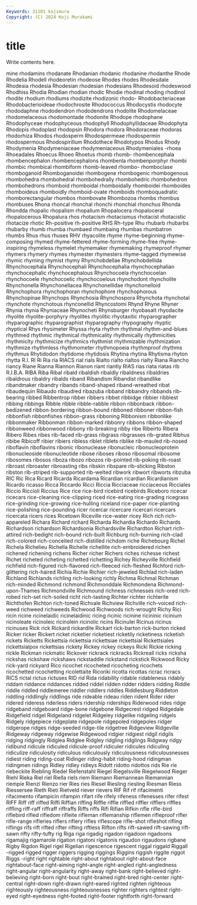 ```yaml
---
Keywords: 31101 kojimura
Copyright: (C) 2024 Koji Murakami
---
```


# title

Write contents here.



mine
rhodamins rhodanate Rhodanian rhodanic rhodanine rhodanthe Rhode Rhodelia Rhodell rhodeoretin
rhodeose Rhodes rhodes Rhodesdale Rhodesia rhodesia Rhodesian rhodesian rhodesians Rhodesoid
rhodeswood Rhodhiss Rhodia Rhodian rhodian rhodic Rhodie rhodinal rhoding rhodinol
rhodite rhodium rhodiums rhodizite rhodizonic rhodo- Rhodobacteriaceae Rhodobacterioideae rhodochrosite Rhodococcus
Rhodocystis rhodocyte rhododaphne rhododendron rhododendrons rhodolite Rhodomelaceae rhodomelaceous rhodomontade rhodonite
Rhodope rhodophane Rhodophyceae rhodophyceous rhodophyll Rhodophyllidaceae Rhodophyta Rhodopis rhodoplast rhodopsin
Rhodora rhodora Rhodoraceae rhodoras rhodorhiza Rhodos rhodosperm Rhodospermeae rhodospermin rhodospermous
Rhodospirillum Rhodothece Rhodotypos Rhodus Rhody Rhodymenia Rhodymeniaceae rhodymeniaceous Rhodymeniales -rhoea
Rhoeadales Rhoecus Rhoeo Rhoetus rhomb rhomb- rhombencephala rhombencephalon rhombencephalons rhombenla
rhombenporphyr rhombi rhombic rhombical rhombiform rhomb-leaved rhombo- rhomboclase rhomboganoid Rhomboganoidei
rhombogene rhombogenic rhombogenous rhombohedra rhombohedral rhombohedrally rhombohedric rhombohedron rhombohedrons rhomboid
rhomboidal rhomboidally rhomboidei rhomboides rhomboideus rhomboidly rhomboid-ovate rhomboids rhomboquadratic rhomborectangular
rhombos rhombovate Rhombozoa rhombs rhombus rhombuses Rhona rhoncal rhonchal rhonchi
rhonchial rhonchus Rhonda Rhondda rhopalic rhopalism rhopalium Rhopalocera rhopaloceral rhopalocerous
Rhopalura rhos rhotacism rhotacismus rhotacist rhotacistic rhotacize rhotic Rh-positive rh-positive
RHS Rh-type Rhu rhubarb rhubarbs rhubarby rhumb rhumba rhumbaed rhumbaing
rhumbas rhumbatron rhumbs Rhus rhus rhuses RHV rhyacolite rhyme rhyme-beginning
rhyme-composing rhymed rhyme-fettered rhyme-forming rhyme-free rhyme-inspiring rhymeless rhymelet rhymemaker rhymemaking
rhymeproof rhymer rhymers rhymery rhymes rhymester rhymesters rhyme-tagged rhymewise rhymic
rhyming rhymist rhymy Rhynchobdellae Rhynchobdellida Rhynchocephala Rhynchocephali Rhynchocephalia rhynchocephalian rhynchocephalic
rhynchocephalous Rhynchocoela rhynchocoelan rhynchocoele rhynchocoelic rhynchocoelous rhynchodont rhyncholite Rhynchonella Rhynchonellacea
Rhynchonellidae rhynchonelloid Rhynchophora rhynchophoran rhynchophore rhynchophorous Rhynchopinae Rhynchops Rhynchosia Rhynchospora
Rhynchota rhynchotal rhynchote rhynchotous rhynconellid Rhyncostomi Rhynd Rhyne Rhyner Rhynia
rhynia Rhyniaceae Rhynocheti Rhynsburger rhyobasalt rhyodacite rhyolite rhyolite-porphyry rhyolites rhyolitic
rhyotaxitic rhyparographer rhyparographic rhyparographist rhyparography rhypography rhyptic rhyptical Rhys rhysimeter
Rhyssa rhyta rhythm rhythmal rhythm-and-blues rhythmed rhythmic rhythmical rhythmicality rhythmically
rhythmicities rhythmicity rhythmicize rhythmics rhythmist rhythmizable rhythmization rhythmize rhythmless rhythmometer
rhythmopoeia rhythmproof rhythms rhythmus Rhytidodon rhytidome rhytidosis Rhytina rhytina Rhytisma
rhyton rhytta R.I. RI Ri Ria ria RIACS rial rials
Rialto rialto rialtos rialty Riana Riancho riancy Riane Rianna Riannon
Rianon riant riantly RIAS rias riata riatas rib R.I.B.A. RIBA
Riba Ribal ribald ribaldish ribaldly ribaldness ribaldries ribaldrous ribaldry ribalds
riband Ribandism Ribandist ribandlike ribandmaker ribandry ribands riband-shaped riband-wreathed ribat
ribaudequin Ribaudo ribaudred ribazuba ribband ribbandry ribbands rib-bearing ribbed Ribbentrop
ribber ribbers ribbet ribbidge ribbier ribbiest ribbing ribbings Ribble ribble
ribble-rabble ribbon ribbonback ribbon-bedizened ribbon-bordering ribbon-bound ribboned ribboner ribbon-fish ribbonfish
ribbonfishes ribbon-grass ribboning Ribbonism ribbonlike ribbonmaker Ribbonman ribbon-marked ribbonry ribbons
ribbon-shaped ribbonweed ribbonwood ribbony rib-breaking ribby ribe Ribeirto Ribera Ribero
Ribes ribes rib-faced rib-grass ribgrass ribgrasses rib-grated Ribhus ribibe Ribicoff
ribier ribiers ribless riblet riblets riblike rib-mauled rib-nosed riboflavin riboflavins
ribonic ribonuclease ribonucleic ribonucleoprotein ribonucleoside ribonucleotide ribose riboses riboso ribosomal
ribosome ribosomes ribosos riboza ribozo ribozos rib-pointed rib-poking rib-roast ribroast
ribroaster ribroasting ribs ribskin ribspare rib-sticking Ribston ribston rib-striped rib-supported
rib-welted ribwork ribwort ribworts ribzuba RIC Ric Rica Ricard Ricarda
Ricardama Ricardian ricardian Ricardianism Ricardo ricasso Ricca Riccardo Ricci Riccia
Ricciaceae ricciaceous Ricciales Riccio Riccioli Riccius Rice rice rice-bird ricebird
ricebirds Riceboro ricecar ricecars rice-cleaning rice-clipping riced rice-eating rice-grading ricegrass
rice-grinding rice-growing rice-hulling riceland rice-paper rice-planting rice-polishing rice-pounding ricer ricercar
ricercare ricercari ricercars ricercata ricers rices Ricetown Riceville rice-water ricey
Rich rich rich-appareled Richara Richard richard Richarda Richardia Richardo Richards
Richardson richardson Richardsonia Richardsville Richardton Richart rich-attired rich-bedight rich-bound rich-built
Richburg rich-burning rich-clad rich-colored rich-conceited rich-distilled richdom riche Richebourg Richel
Richela Richelieu Richella Richelle richellite rich-embroidered richen richened richening richens
Richer richer Richers riches richesse richest Richet richeted richeting richetted
richetting Richey Richeyville Richfield richfield rich-figured rich-flavored rich-fleeced rich-fleshed Richford
rich-glittering rich-haired Richia Richie Richier rich-jeweled Richlad rich-laden Richland Richlands
richling rich-looking richly Richma Richmal Richman rich-minded Richmond richmond Richmonddale
Richmondena Richmond-upon-Thames Richmondville Richmound richness richnesses rich-ored rich-robed rich-set rich-soiled
richt rich-tasting Richter richter richterite Richthofen Richton rich-toned Richvale Richview
Richville rich-voiced rich-weed richweed richweeds Richwood Richwoods rich-wrought Richy Rici
ricin ricine ricinelaidic ricinelaidinic ricing ricinic ricinine ricininic ricinium ricinoleate
ricinoleic ricinolein ricinolic ricins Ricinulei Ricinus ricinus ricinuses Rick rick
Rickard rickardite Rickart rick-barton rick-burton ricked Ricker ricker Rickert ricket
ricketier ricketiest ricketily ricketiness ricketish rickets Ricketts Rickettsia rickettsia rickettsiae
rickettsial Rickettsiales rickettsialpox rickettsias rickety Rickey rickey rickeys Ricki Rickie
ricking rickle Rickman rickmatic Rickover rickrack rickracks Rickreall ricks ricksha
rickshas rickshaw rickshaws rickstaddle rickstand rickstick Rickwood Ricky rick-yard rickyard
Rico ricochet ricocheted ricocheting ricochets ricochetted ricochetting ricolettaite Ricoriki ricotta
ricottas ricrac ricracs RICS rictal rictus rictuses RID rid Rida
ridability ridable ridableness ridably riddam riddance riddances ridded riddel ridden
ridder ridders ridding Riddle riddle riddled riddlemeree riddler riddlers riddles
Riddlesburg Riddleton riddling riddlingly riddlings ride rideable rideau riden rident
Rider rider ridered rideress riderless riders ridership riderships Riderwood rides
ridge ridgeband ridgeboard ridge-bone ridgebone Ridgecrest ridged Ridgedale Ridgefield ridgel
Ridgeland ridgelet Ridgeley ridgelike ridgeling ridgels Ridgely ridgepiece ridgeplate ridgepole
ridgepoled ridgepoles ridger ridgerope ridges ridge-seeded ridge-tile ridgetree Ridgeview Ridgeville
Ridgeway ridgeway ridgewise Ridgewood ridgier ridgiest ridgil ridgils ridging ridgingly
Ridglea Ridglee Ridgley ridgling ridglings Ridgway ridgy ridibund ridicule ridiculed
ridicule-proof ridiculer ridicules ridiculing ridiculize ridiculosity ridiculous ridiculously ridiculousness ridiculousnesses
ridiest riding riding-coat Ridinger riding-habit riding-hood ridingman ridingmen ridings Ridley
ridley ridleys Ridott ridotto ridottos rids Rie rie riebeckite Riebling
Riedel Riefenstahl Riegel Riegelsville Riegelwood Rieger Riehl Rieka Riel riel
Riella riels riem Riemann Riemannean Riemannian riempie Rienzi Rienzo rier
Ries ries Riesel Riesling riesling Riesman Riess Riessersee Rieth Rieti
Rietveld riever rievers RIF Rif rif rifacimenti rifacimento rifampicin rifampin
rifart rife rifely rifeness rifenesses rifer rifest RIFF Riff riff
riffed Riffi Riffian riffing Riffle riffle riffled riffler rifflers riffles
riffling riff-raff riffraff riffraffs Riffs riffs Rifi Rifian Rifkin rifle
rifle-bird riflebird rifled rifledom rifleite rifleman riflemanship riflemen rifleproof rifler
rifle-range rifleries riflers riflery rifles riflescope rifle-shot rifleshot rifling riflings
rifs rift rifted rifter rifting riftless Rifton rifts rift-sawed rift-sawing
rift-sawn rifty rifty-tufty rig Riga riga rigadig rigadon rigadoon rigadoons
rigamajig rigamarole rigation rigatoni rigatonis rigaudon rigaudons rigbane Rigby Rigdon
Rigel rigel Rigelian rigescence rigescent riggal riggald Riggall -rigged rigged
rigger riggers rigging riggings Riggins riggish riggite riggot Riggs -right
right rightable right-about rightabout right-about-face rightabout-face right-aiming right-angle right-angled right-angledness
right-angular right-angularity right-away right-bank right-believed right-believing right-born right-bout right-brained right-bred
right-center right-central right-down right-drawn right-eared righted righten righteous righteously righteousness
righteousnesses righter righters rightest right-eyed right-eyedness right-footed right-footer rightforth right-forward
